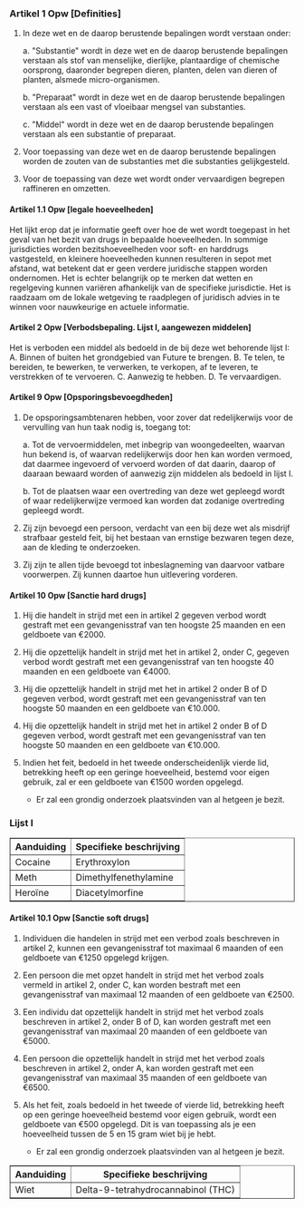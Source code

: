 ### Artikel 1 Opw [Definities]
1. In deze wet en de daarop berustende bepalingen wordt verstaan onder:

    a. "Substantie" wordt in deze wet en de daarop berustende bepalingen verstaan als stof van menselijke, dierlijke, plantaardige of chemische oorsprong, daaronder begrepen dieren, planten, delen van dieren of planten, alsmede micro-organismen.

    b. "Preparaat" wordt in deze wet en de daarop berustende bepalingen verstaan als een vast of vloeibaar mengsel van substanties.

    c. "Middel" wordt in deze wet en de daarop berustende bepalingen verstaan als een substantie of preparaat.

2. Voor toepassing van deze wet en de daarop berustende bepalingen worden de zouten van de substanties met die substanties gelijkgesteld.

3. Voor de toepassing van deze wet wordt onder vervaardigen begrepen raffineren en omzetten.

#### Artikel 1.1 Opw [legale hoeveelheden]
Het lijkt erop dat je informatie geeft over hoe de wet wordt toegepast in het geval van het bezit van drugs in bepaalde hoeveelheden. In sommige jurisdicties worden bezitshoeveelheden voor soft- en harddrugs vastgesteld, en kleinere hoeveelheden kunnen resulteren in sepot met afstand, wat betekent dat er geen verdere juridische stappen worden ondernomen. Het is echter belangrijk op te merken dat wetten en regelgeving kunnen variëren afhankelijk van de specifieke jurisdictie. Het is raadzaam om de lokale wetgeving te raadplegen of juridisch advies in te winnen voor nauwkeurige en actuele informatie.

#### Artikel 2 Opw [Verbodsbepaling. Lijst I, aangewezen middelen]
Het is verboden een middel als bedoeld in de bij deze wet behorende lijst I:
A. Binnen of buiten het grondgebied van Future te brengen.
B. Te telen, te bereiden, te bewerken, te verwerken, te verkopen, af te leveren, te verstrekken of te vervoeren.
C. Aanwezig te hebben.
D. Te vervaardigen.

#### Artikel 9 Opw [Opsporingsbevoegdheden]
1. De opsporingsambtenaren hebben, voor zover dat redelijkerwijs voor de vervulling van hun taak nodig is, toegang tot:
    
    a. Tot de vervoermiddelen, met inbegrip van woongedeelten, waarvan hun bekend is, of waarvan redelijkerwijs door hen kan worden vermoed, dat daarmee ingevoerd of vervoerd worden of dat daarin, daarop of daaraan bewaard worden of aanwezig zijn middelen als bedoeld in lijst I.

    b. Tot de plaatsen waar een overtreding van deze wet gepleegd wordt of waar redelijkerwijze vermoed kan worden dat zodanige overtreding gepleegd wordt.

2. Zij zijn bevoegd een persoon, verdacht van een bij deze wet als misdrijf strafbaar gesteld feit, bij het bestaan van ernstige bezwaren tegen deze, aan de kleding te onderzoeken.

3. Zij zijn te allen tijde bevoegd tot inbeslagneming van daarvoor vatbare voorwerpen. Zij kunnen daartoe hun uitlevering vorderen.

#### Artikel 10 Opw [Sanctie hard drugs]
1. Hij die handelt in strijd met een in artikel 2 gegeven verbod wordt gestraft met een gevangenisstraf van ten hoogste 25 maanden en een geldboete van €2000.
2. Hij die opzettelijk handelt in strijd met het in artikel 2, onder C, gegeven verbod wordt gestraft met een gevangenisstraf van ten hoogste 40 maanden en een geldboete van €4000.
3. Hij die opzettelijk handelt in strijd met het in artikel 2 onder B of D gegeven verbod, wordt gestraft met een gevangenisstraf van ten hoogste 50 maanden en een geldboete van €10.000.
4. Hij die opzettelijk handelt in strijd met het in artikel 2 onder B of D gegeven verbod, wordt gestraft met een gevangenisstraf van ten hoogste 50 maanden en een geldboete van €10.000.
5. Indien het feit, bedoeld in het tweede onderscheidenlijk vierde lid, betrekking heeft op een geringe hoeveelheid, bestemd voor eigen gebruik, zal er een geldboete van €1500 worden opgelegd.

    - Er zal een grondig onderzoek plaatsvinden van al hetgeen je bezit.

### Lijst I
<table border="1">
    <thead>
        <tr>
            <th>Aanduiding</th>
            <th>Specifieke beschrijving</th>
        </tr>
    </thead>
    <tbody>
        <tr>
            <td>Cocaine</td>
            <td>Erythroxylon</td>
        </tr>
            <tr>
            <td>Meth</td>
            <td>Dimethylfenethylamine</td>
        </tr>
            <tr>
            <td>Heroïne</td>
            <td>Diacetylmorfine</td>
        </tr>
</table>

#### Artikel 10.1 Opw [Sanctie soft drugs]
1. Individuen die handelen in strijd met een verbod zoals beschreven in artikel 2, kunnen een gevangenisstraf tot maximaal 6 maanden of een geldboete van €1250 opgelegd krijgen.
2. Een persoon die met opzet handelt in strijd met het verbod zoals vermeld in artikel 2, onder C, kan worden bestraft met een gevangenisstraf van maximaal 12 maanden of een geldboete van €2500.
3. Een individu dat opzettelijk handelt in strijd met het verbod zoals beschreven in artikel 2, onder B of D, kan worden gestraft met een gevangenisstraf van maximaal 20 maanden of een geldboete van €5000.
4. Een persoon die opzettelijk handelt in strijd met het verbod zoals beschreven in artikel 2, onder A, kan worden gestraft met een gevangenisstraf van maximaal 35 maanden of een geldboete van €6500.
5. Als het feit, zoals bedoeld in het tweede of vierde lid, betrekking heeft op een geringe hoeveelheid bestemd voor eigen gebruik, wordt een geldboete van €500 opgelegd. Dit is van toepassing als je een hoeveelheid tussen de 5 en 15 gram wiet bij je hebt.

    - Er zal een grondig onderzoek plaatsvinden van al hetgeen je bezit.

<table border="1">
    <thead>
        <tr>
            <th>Aanduiding</th>
            <th>Specifieke beschrijving</th>
        </tr>
    </thead>
        <tr>
            <td>Wiet</td>
            <td>Delta-9-tetrahydrocannabinol (THC)</td>
        </tr>
    </table>
